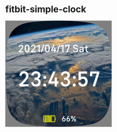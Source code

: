 # fitbit-simple-clock
![screenshot](https://github.com/Amplil/fitbit-simple-clock/blob/master/fitbit-simple-clock-screenshot.png)
